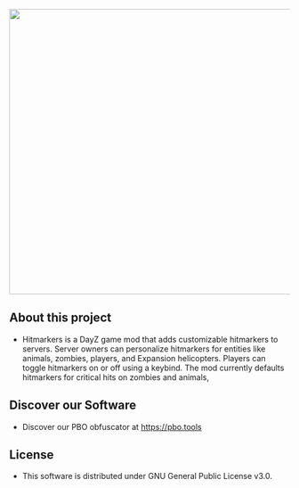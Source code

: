 <p align="center">
    <img src="https://pbo.tools/assets/images/logo.png" width="512">
</p>


## About this project
* Hitmarkers is a DayZ game mod that adds customizable hitmarkers to servers. Server owners can personalize hitmarkers for entities like animals, zombies, players, and Expansion helicopters. Players can toggle hitmarkers on or off using a keybind. The mod currently defaults hitmarkers for critical hits on zombies and animals,


## Discover our Software
* Discover our PBO obfuscator at https://pbo.tools
  
## License
* This software is distributed under GNU General Public License v3.0.
